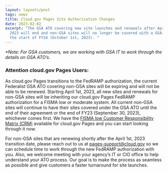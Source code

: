 ```yaml
---
layout: layouts/post
tags: news
title: Cloud.gov Pages Site Authorization Changes
date: 2023-02-02
excerpt: "The GSA ATO covering new site launches and renewals after April 1st,
  2023 will end and non-GSA sites will no longer be covered with a GSA ATO after
  the start of FY24 (October 1st, 2023). "
---
```


_\*Note: For GSA customers, we are working with GSA IT to work through the details on GSA ATO’s._

### Attention cloud.gov Pages Users:

As cloud.gov Pages transitions to the FedRAMP authorization, the current Federalist GSA ATO covering non-GSA sites will be expiring and will not be able to be renewed. Starting April 1st, 2023, all new sites and renewals for non-GSA sites will be inheriting our cloud.gov Pages FedRAMP authorization for a FISMA low or moderate system. All current non-GSA sites will continue to have their sites covered under the GSA ATO until the end of their agreement or the end of FY23 (September 30, 2023), whichever comes first. We have the [FISMA low Customer Responsibility Matrix (CRM)](/resources/cloud.gov-Pages-CIS-Worksheet.xlsx) available for cloud.gov Pages and you can start looking through it now.

For non-GSA sites that are renewing shortly after the April 1st, 2023 transition date, please reach out to us at [pages-support@cloud.gov](mailto:pages-support@cloud.gov) so we can schedule time to work through the new FedRAMP authorization with you. Also, we welcome meeting with your agency’s IT or CIO office to help understand your ATO process. Our goal is to make the process as seamless as possible and give customers a faster turnaround for site launches.
